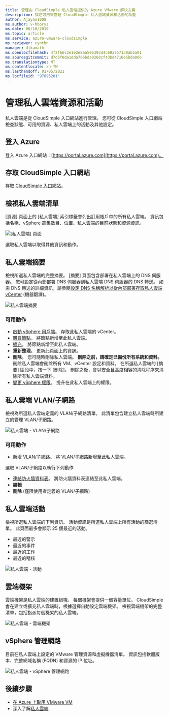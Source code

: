 ```yaml
---
title: 管理由 CloudSimple 私人雲端提供的 Azure VMware 解決方案
description: 描述可用來管理 CloudSimple 私人雲端資源和活動的功能
author: Ajayan1008
ms.author: v-hborys
ms.date: 06/10/2019
ms.topic: article
ms.service: azure-vmware-cloudsimple
ms.reviewer: cynthn
manager: dikamath
ms.openlocfilehash: 4f2f66c2e1e2e8aa596393d4c69a757138ab5a91
ms.sourcegitcommit: d7d5f0da1dda786bda0260cf43bd4716e5bda08b
ms.translationtype: MT
ms.contentlocale: zh-TW
ms.lasthandoff: 01/05/2021
ms.locfileid: "97895201"
---
```

# <a name="manage-private-cloud-resources-and-activity"></a>管理私人雲端資源和活動

私人雲端是從 CloudSimple 入口網站進行管理。  您可從 CloudSimple 入口網站檢查狀態、可用的資源、私人雲端上的活動及其他設定。

## <a name="sign-in-to-azure"></a>登入 Azure

登入 Azure 入口網站：[https://portal.azure.com](https://portal.azure.com)。

## <a name="access-the-cloudsimple-portal"></a>存取 CloudSimple 入口網站

存取 [CloudSimple 入口網站](access-cloudsimple-portal.md)。

## <a name="view-the-list-of-private-clouds"></a>檢視私人雲端清單

[資源] 頁面上的 [私人雲端] 索引標籤會列出訂用帳戶中的所有私人雲端。 資訊包括名稱、vSphere 叢集數目、位置、私人雲端的目前狀態和資源資訊。

![[私人雲端] 頁面](media/manage-private-cloud.png)

選取私人雲端以取得其他資訊和動作。

## <a name="private-cloud-summary"></a>私人雲端摘要

檢視所選私人雲端的完整摘要。  [摘要] 頁面包含部署在私人雲端上的 DNS 伺服器。  您可設定從內部部署 DNS 伺服器到私人雲端 DNS 伺服器的 DNS 轉送。  如需 DNS 轉送的詳細資訊，請參閱[設定 DNS 名稱解析以從內部部署存取私人雲端 vCenter](./on-premises-dns-setup.md) (機器翻譯)。

![私人雲端摘要](media/private-cloud-summary.png)

### <a name="available-actions"></a>可用動作

* [啟動 vSphere 用戶端](./vcenter-access.md)。 存取此私人雲端的 vCenter。
* [購買節點](create-nodes.md)。 將節點新增至此私人雲端。
* [擴充](expand-private-cloud.md)。 將節點新增至此私人雲端。
* **重新整理**。 更新此頁面上的資訊。
* **刪除**。 您可隨時刪除私人雲端。 **刪除之前，請確定已備份所有系統和資料。** 刪除私人雲端會刪除所有 VM、vCenter 設定和資料。 在所選私人雲端的 [摘要] 區段中，按一下 [刪除]。 刪除之後，會以安全且高度相容的清除程序來清除所有私人雲端資料。
* [變更 vSphere 權限](escalate-private-cloud-privileges.md)。  提升在此私人雲端上的權限。

## <a name="private-cloud-vlanssubnets"></a>私人雲端 VLAN/子網路

檢視為所選私人雲端定義的 VLAN/子網路清單。  此清單包含建立私人雲端時所建立的管理 VLAN/子網路。

![私人雲端 - VLAN/子網路](media/private-cloud-vlans-subnets.png) 

### <a name="available-actions"></a>可用動作

* [新增 VLAN/子網路](./create-vlan-subnet.md)。 將 VLAN/子網路新增至此私人雲端。

選取 VLAN/子網路以執行下列動作
* [連結防火牆資料表](./firewall.md)。 將防火牆資料表連結至此私人雲端。
* **編輯**
* **刪除** (僅限使用者定義的 VLAN/子網路)

## <a name="private-cloud-activity"></a>私人雲端活動

檢視所選私人雲端的下列資訊。  活動資訊是所選私人雲端上所有活動的篩選清單。  此頁面最多會顯示 25 個最近的活動。

* 最近的警示
* 最近的事件
* 最近的工作
* 最近的稽核

![私人雲端 - 活動](media/private-cloud-activity.png)

## <a name="cloud-racks"></a>雲端機架

雲端機架是私人雲端的建置組塊。 每個機架會提供一個容量單位。 CloudSimple 會在建立或擴充私人雲端時，根據選擇自動設定雲端機架。  檢視雲端機架的完整清單，包括指派每個機架的私人雲端。

![私人雲端 - 雲端機架](media/private-cloud-cloudracks.png)

## <a name="vsphere-management-network"></a>vSphere 管理網路

目前在私人雲端上設定的 VMware 管理資源和虛擬機器清單。 資訊包括軟體版本、完整網域名稱 (FQDN) 和資源的 IP 位址。

![私人雲端 - vSphere 管理網路](media/private-cloud-vsphere-management-network.png)

## <a name="next-steps"></a>後續步驟

* [在 Azure 上取用 VMware VM](quickstart-create-vmware-virtual-machine.md)
* 深入了解[私人雲端](cloudsimple-private-cloud.md)
